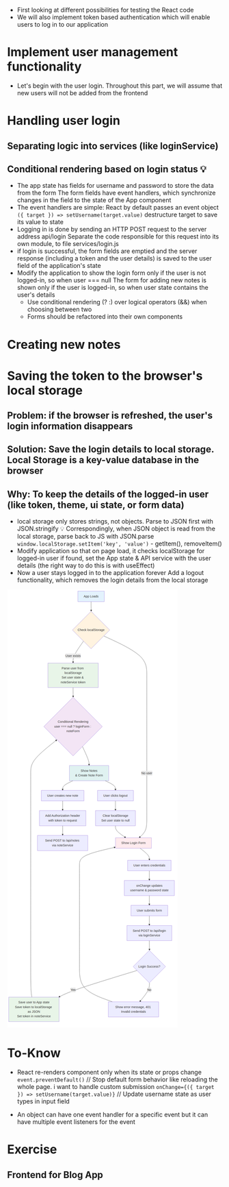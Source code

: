 - First looking at different possibilities for testing the React code
- We will also implement token based authentication which will enable users to log in to our application

<!-- - At the moment the frontend shows existing notes and -->
<!--   lets users change the state of a note from important to not important and vice versa -->
<!-- - New notes cannot be added anymore because of the changes made to the backend in part 4 -->
<!--   the backend now expects that a token verifying a user's identity is sent with the new note -->

# Implement user management functionality
- Let's begin with the user login. Throughout this part, we will assume that new users will not be added from the frontend

# Handling user login
## Separating logic into services (like loginService)
## Conditional rendering based on login status 💡
- The app state has fields for username and password to store the data from the form
  The form fields have event handlers, which synchronize changes in the field to the state of the App component
- The event handlers are simple: React by default passes an event object
`({ target }) => setUsername(target.value)` destructure target to save its value to state
- Logging in is done by sending an HTTP POST request to the server address api/login
  Separate the code responsible for this request into its own module, to file services/login.js
- if login is successful, the form fields are emptied and the server response 
  (including a token and the user details) is saved to the user field of the application's state
- Modify the application to show the login form only if the user is not logged-in, so when user === null
  The form for adding new notes is shown only if the user is logged-in, so when user state contains the user's details
  - Use conditional rendering (? :) over logical operators (&&) when choosing between two
  - Forms should be refactored into their own components

# Creating new notes
<!-- - The token returned with a successful login is saved to the application's state -->
<!-- - Fix creating new notes so it works with the backend -->
<!--   This means adding the token of the logged-in user to the Authorization header of the HTTP request -->

# Saving the token to the browser's local storage
## Problem: if the browser is refreshed, the user's login information disappears
## Solution: Save the login details to local storage. Local Storage is a key-value database in the browser
## Why: To keep the details of the logged-in user (like token, theme, ui state, or form data)
- local storage only stores strings, not objects. Parse to JSON first with JSON.stringify 💡
  Correspondingly, when JSON object is read from the local storage, parse back to JS with JSON.parse
  `window.localStorage.setItem('key', 'value')` - getItem(), removeItem()
- Modify application so that on page load, it checks localStorage for logged-in user
  if found, set the App state & API service with the user details (the right way to do this is with useEffect)
- Now a user stays logged in to the application forever
  Add a logout functionality, which removes the login details from the local storage

![💡](frontend-user-auth-flow.png)
<!-- How to create react component? -->
<!-- How to connect backend with proxy -->
<!-- What's the diff between proxy and cors -->

# To-Know
- React re-renders component only when its state or props change
`event.preventDefault()` // Stop default form behavior like reloading the whole page. i want to handle custom submission
`onChange={({ target }) => setUsername(target.value)}` // Update username state as user types in input field

<!-- onChange == event listener -->
<!-- handleLogin == event handler -->
- An object can have one event handler for a specific event 
  but it can have multiple event listeners for the event

# Exercise
## Frontend for Blog App
<!-- - Connect your backend with a proxy -->
<!-- - Implement login functionality to the frontend -->
<!--   The token returned with a successful login is saved to the application's state user -->
<!-- - If a user is not logged in, only the login form is visible -->
<!-- - Implement a way to log out -->
<!-- - Expand your application to allow a logged-in user to add new blogs -->
<!-- - Implement notifications that inform the user about successful and unsuccessful operations -->
